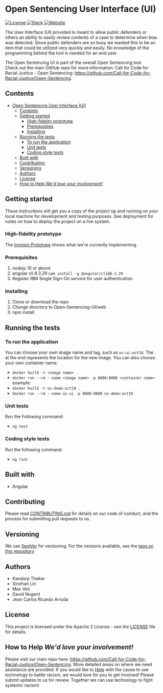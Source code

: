 # Open Sentencing User Interface (UI)

[![License](https://img.shields.io/badge/License-Apache2-blue.svg)](https://www.apache.org/licenses/LICENSE-2.0) [![Slack](https://img.shields.io/badge/Join-Slack-blue)](https://callforcode.org/slack) [![Website](https://img.shields.io/badge/View-Website-blue)](https://code-and-response.github.io/Project-Sample/)

The User Interface (UI) provided is meant to allow public defenders or others an ability to easily review contents of a case to determine when bias was detected. Since public defenders are so busy we wanted this to be an item that could be utilized very quickly and easily. No knowledge of the programming behind the tool is needed for an end user.

The Open Sentencing UI is part of the overall Open Sentencing tool.  
Check out the main GitHub repo for more information: 
Call for Code for Racial Justice - Open Sentencing:  https://github.com/Call-for-Code-for-Racial-Justice/Open-Sentencing.

## Contents

- [Open Sentencing User Interface (UI)](#open-sentencing-user-interface-ui)
  - [Contents](#contents)
  - [Getting started](#getting-started)
    - [High-fidelity prototype](#high-fidelity-prototype)
    - [Prerequisites](#prerequisites)
    - [Installing](#installing)
  - [Running the tests](#running-the-tests)
    - [To run the application](#to-run-the-application)
    - [Unit tests](#unit-tests)
    - [Coding style tests](#coding-style-tests)
  - [Built with](#built-with)
  - [Contributing](#contributing)
  - [Versioning](#versioning)
  - [Authors](#authors)
  - [License](#license)
  - [How to Help  *We'd love your involvement!*](#how-to-help-wed-love-your-involvement)

## Getting started

These instructions will get you a copy of the project up and running on your local machine for development and testing purposes. See deployment for notes on how to deploy the project on a live system. 

### High-fidelity prototype

The [Invision Prototype](https://ibm.invisionapp.com/share/Q5O0KIVUNE8#/screens) shows what we're currently implementing.

### Prerequisites

1. nodejs 10 or above
1. angular cli 8.3.29 `npm install -g @angular/cli@8.3.29`
1. Register IBM Single Sign-On service for user authentication

### Installing

1. Clone or download the repo
1. Change directory to Open-Sentencing-UI/web
1. npm install

## Running the tests

### To run the application
You can choose your own image name and tag, such as `os-ui:oct18`. The `.` at the end represents the location for the new image.  You can also choose your own container name.
 - `docker build -t <image name> .`
 - `docker run --rm --name <image name> -p 8080:8080 <container name>`
example:
 - `docker build -t os-demo:oct19 .`
 - `docker run --rm --name os-ui -p 8080:8080 os-demo:oct19`
 
### Unit tests

Run the Following command:
 - `ng test`

### Coding style tests

Run the following command:
- `ng lint`

## Built with

* Angular

## Contributing

Please read [CONTRIBUTING.md](https://github.com/Call-for-Code-for-Racial-Justice/Open-Sentencing/blob/master/CONTRIBUTING.md) for details on our code of conduct, and the process for submitting pull requests to us.

## Versioning

We use [SemVer](http://semver.org/) for versioning. For the versions available, see the [tags on this repository](https://github.com/your/project/tags).

## Authors

* Kandarp Thakar
* Xinzhan Lin
* Max Veit
* David Nugent
* Jean Carlos Ricardo Arruda

## License

This project is licensed under the Apache 2 License - see the [LICENSE](LICENSE) file for details.

## How to Help  *We'd love your involvement!*
Please visit our main repo here: https://github.com/Call-for-Code-for-Racial-Justice/Open-Sentencing.  More detailed areas on where we need assistance are provided.
If you would like to [Help](https://developer.ibm.com/callforcode/racial-justice/) with the cause to use technology to battle racism, we would love for you to get involved!  Please submit updates to us for review. 
Together we can use technology to fight systemic racism!
